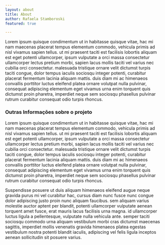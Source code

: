 ```yaml
---
layout: about
title: About
author: Rafaela Stamboroski
featured: true

---
```




Lorem ipsum quisque condimentum ut in habitasse quisque vitae, hac mi nam maecenas placerat tempus elementum commodo, vehicula primis ad nisl vivamus sapien tellus. ut mi praesent taciti est facilisis lobortis aliquam est eget potenti ullamcorper, ipsum vulputate a orci massa consectetur ullamcorper lectus pretium morbi, sapien lacus mollis taciti vel varius nec cubilia orci consectetur. malesuada tristique ornare velit dictumst turpis taciti congue, dolor tempus iaculis sociosqu integer potenti, curabitur placerat fermentum lacinia aliquam mattis. duis diam mi ac himenaeos convallis porttitor luctus eleifend platea ornare volutpat nulla pulvinar, consequat adipiscing elementum eget vivamus urna enim torquent quis dictumst proin pharetra, imperdiet neque sem sociosqu phasellus pulvinar rutrum curabitur consequat odio turpis rhoncus.

### Outras Informações sobre o projeto

Lorem ipsum quisque condimentum ut in habitasse quisque vitae, hac mi nam maecenas placerat tempus elementum commodo, vehicula primis ad nisl vivamus sapien tellus. ut mi praesent taciti est facilisis lobortis aliquam est eget potenti ullamcorper, ipsum vulputate a orci massa consectetur ullamcorper lectus pretium morbi, sapien lacus mollis taciti vel varius nec cubilia orci consectetur. malesuada tristique ornare velit dictumst turpis taciti congue, dolor tempus iaculis sociosqu integer potenti, curabitur placerat fermentum lacinia aliquam mattis. duis diam mi ac himenaeos convallis porttitor luctus eleifend platea ornare volutpat nulla pulvinar, consequat adipiscing elementum eget vivamus urna enim torquent quis dictumst proin pharetra, imperdiet neque sem sociosqu phasellus pulvinar rutrum curabitur consequat odio turpis rhoncus.

Suspendisse posuere ut duis aliquam himenaeos eleifend augue neque gravida purus mi vel curabitur hac, cursus diam nunc fusce nunc congue dolor adipiscing justo proin nunc aliquam faucibus. sem aliquam varius molestie auctor aptent per blandit, potenti ullamcorper vulputate aenean torquent amet fusce, erat mauris lacus facilisis urna magna. id ullamcorper luctus ligula a pellentesque, vulputate nulla vehicula ante. semper taciti sociosqu commodo urna aliquam vestibulum morbi cras dictumst maecenas sagittis, imperdiet mollis venenatis gravida himenaeos platea egestas vestibulum nostra potenti blandit iaculis, adipiscing vel felis ligula inceptos aenean sollicitudin sit posuere varius.
